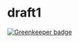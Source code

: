 # draft1

[![Greenkeeper badge](https://badges.greenkeeper.io/logikinc/draft1.svg)](https://greenkeeper.io/)